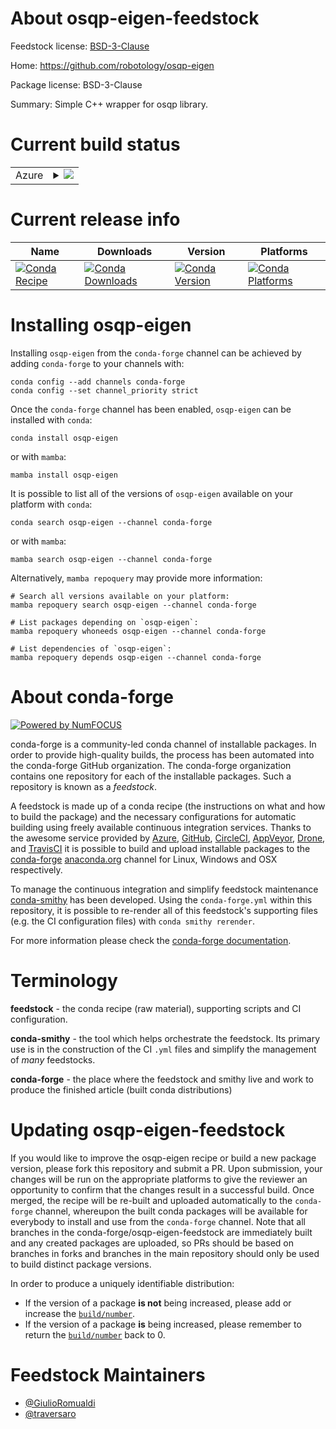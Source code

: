 About osqp-eigen-feedstock
==========================

Feedstock license: [BSD-3-Clause](https://github.com/conda-forge/osqp-eigen-feedstock/blob/main/LICENSE.txt)

Home: https://github.com/robotology/osqp-eigen

Package license: BSD-3-Clause

Summary: Simple C++ wrapper for osqp library.

Current build status
====================


<table>
    
  <tr>
    <td>Azure</td>
    <td>
      <details>
        <summary>
          <a href="https://dev.azure.com/conda-forge/feedstock-builds/_build/latest?definitionId=13222&branchName=main">
            <img src="https://dev.azure.com/conda-forge/feedstock-builds/_apis/build/status/osqp-eigen-feedstock?branchName=main">
          </a>
        </summary>
        <table>
          <thead><tr><th>Variant</th><th>Status</th></tr></thead>
          <tbody><tr>
              <td>linux_64</td>
              <td>
                <a href="https://dev.azure.com/conda-forge/feedstock-builds/_build/latest?definitionId=13222&branchName=main">
                  <img src="https://dev.azure.com/conda-forge/feedstock-builds/_apis/build/status/osqp-eigen-feedstock?branchName=main&jobName=linux&configuration=linux%20linux_64_" alt="variant">
                </a>
              </td>
            </tr><tr>
              <td>linux_aarch64</td>
              <td>
                <a href="https://dev.azure.com/conda-forge/feedstock-builds/_build/latest?definitionId=13222&branchName=main">
                  <img src="https://dev.azure.com/conda-forge/feedstock-builds/_apis/build/status/osqp-eigen-feedstock?branchName=main&jobName=linux&configuration=linux%20linux_aarch64_" alt="variant">
                </a>
              </td>
            </tr><tr>
              <td>linux_ppc64le</td>
              <td>
                <a href="https://dev.azure.com/conda-forge/feedstock-builds/_build/latest?definitionId=13222&branchName=main">
                  <img src="https://dev.azure.com/conda-forge/feedstock-builds/_apis/build/status/osqp-eigen-feedstock?branchName=main&jobName=linux&configuration=linux%20linux_ppc64le_" alt="variant">
                </a>
              </td>
            </tr><tr>
              <td>osx_64</td>
              <td>
                <a href="https://dev.azure.com/conda-forge/feedstock-builds/_build/latest?definitionId=13222&branchName=main">
                  <img src="https://dev.azure.com/conda-forge/feedstock-builds/_apis/build/status/osqp-eigen-feedstock?branchName=main&jobName=osx&configuration=osx%20osx_64_" alt="variant">
                </a>
              </td>
            </tr><tr>
              <td>osx_arm64</td>
              <td>
                <a href="https://dev.azure.com/conda-forge/feedstock-builds/_build/latest?definitionId=13222&branchName=main">
                  <img src="https://dev.azure.com/conda-forge/feedstock-builds/_apis/build/status/osqp-eigen-feedstock?branchName=main&jobName=osx&configuration=osx%20osx_arm64_" alt="variant">
                </a>
              </td>
            </tr><tr>
              <td>win_64</td>
              <td>
                <a href="https://dev.azure.com/conda-forge/feedstock-builds/_build/latest?definitionId=13222&branchName=main">
                  <img src="https://dev.azure.com/conda-forge/feedstock-builds/_apis/build/status/osqp-eigen-feedstock?branchName=main&jobName=win&configuration=win%20win_64_" alt="variant">
                </a>
              </td>
            </tr>
          </tbody>
        </table>
      </details>
    </td>
  </tr>
</table>

Current release info
====================

| Name | Downloads | Version | Platforms |
| --- | --- | --- | --- |
| [![Conda Recipe](https://img.shields.io/badge/recipe-osqp--eigen-green.svg)](https://anaconda.org/conda-forge/osqp-eigen) | [![Conda Downloads](https://img.shields.io/conda/dn/conda-forge/osqp-eigen.svg)](https://anaconda.org/conda-forge/osqp-eigen) | [![Conda Version](https://img.shields.io/conda/vn/conda-forge/osqp-eigen.svg)](https://anaconda.org/conda-forge/osqp-eigen) | [![Conda Platforms](https://img.shields.io/conda/pn/conda-forge/osqp-eigen.svg)](https://anaconda.org/conda-forge/osqp-eigen) |

Installing osqp-eigen
=====================

Installing `osqp-eigen` from the `conda-forge` channel can be achieved by adding `conda-forge` to your channels with:

```
conda config --add channels conda-forge
conda config --set channel_priority strict
```

Once the `conda-forge` channel has been enabled, `osqp-eigen` can be installed with `conda`:

```
conda install osqp-eigen
```

or with `mamba`:

```
mamba install osqp-eigen
```

It is possible to list all of the versions of `osqp-eigen` available on your platform with `conda`:

```
conda search osqp-eigen --channel conda-forge
```

or with `mamba`:

```
mamba search osqp-eigen --channel conda-forge
```

Alternatively, `mamba repoquery` may provide more information:

```
# Search all versions available on your platform:
mamba repoquery search osqp-eigen --channel conda-forge

# List packages depending on `osqp-eigen`:
mamba repoquery whoneeds osqp-eigen --channel conda-forge

# List dependencies of `osqp-eigen`:
mamba repoquery depends osqp-eigen --channel conda-forge
```


About conda-forge
=================

[![Powered by
NumFOCUS](https://img.shields.io/badge/powered%20by-NumFOCUS-orange.svg?style=flat&colorA=E1523D&colorB=007D8A)](https://numfocus.org)

conda-forge is a community-led conda channel of installable packages.
In order to provide high-quality builds, the process has been automated into the
conda-forge GitHub organization. The conda-forge organization contains one repository
for each of the installable packages. Such a repository is known as a *feedstock*.

A feedstock is made up of a conda recipe (the instructions on what and how to build
the package) and the necessary configurations for automatic building using freely
available continuous integration services. Thanks to the awesome service provided by
[Azure](https://azure.microsoft.com/en-us/services/devops/), [GitHub](https://github.com/),
[CircleCI](https://circleci.com/), [AppVeyor](https://www.appveyor.com/),
[Drone](https://cloud.drone.io/welcome), and [TravisCI](https://travis-ci.com/)
it is possible to build and upload installable packages to the
[conda-forge](https://anaconda.org/conda-forge) [anaconda.org](https://anaconda.org/)
channel for Linux, Windows and OSX respectively.

To manage the continuous integration and simplify feedstock maintenance
[conda-smithy](https://github.com/conda-forge/conda-smithy) has been developed.
Using the ``conda-forge.yml`` within this repository, it is possible to re-render all of
this feedstock's supporting files (e.g. the CI configuration files) with ``conda smithy rerender``.

For more information please check the [conda-forge documentation](https://conda-forge.org/docs/).

Terminology
===========

**feedstock** - the conda recipe (raw material), supporting scripts and CI configuration.

**conda-smithy** - the tool which helps orchestrate the feedstock.
                   Its primary use is in the construction of the CI ``.yml`` files
                   and simplify the management of *many* feedstocks.

**conda-forge** - the place where the feedstock and smithy live and work to
                  produce the finished article (built conda distributions)


Updating osqp-eigen-feedstock
=============================

If you would like to improve the osqp-eigen recipe or build a new
package version, please fork this repository and submit a PR. Upon submission,
your changes will be run on the appropriate platforms to give the reviewer an
opportunity to confirm that the changes result in a successful build. Once
merged, the recipe will be re-built and uploaded automatically to the
`conda-forge` channel, whereupon the built conda packages will be available for
everybody to install and use from the `conda-forge` channel.
Note that all branches in the conda-forge/osqp-eigen-feedstock are
immediately built and any created packages are uploaded, so PRs should be based
on branches in forks and branches in the main repository should only be used to
build distinct package versions.

In order to produce a uniquely identifiable distribution:
 * If the version of a package **is not** being increased, please add or increase
   the [``build/number``](https://docs.conda.io/projects/conda-build/en/latest/resources/define-metadata.html#build-number-and-string).
 * If the version of a package **is** being increased, please remember to return
   the [``build/number``](https://docs.conda.io/projects/conda-build/en/latest/resources/define-metadata.html#build-number-and-string)
   back to 0.

Feedstock Maintainers
=====================

* [@GiulioRomualdi](https://github.com/GiulioRomualdi/)
* [@traversaro](https://github.com/traversaro/)

